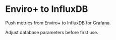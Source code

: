 # Enviro+ to InfluxDB

Push metrics from Enviro+ to InfluxDB for Grafana.

Adjust database parameters before first use.
